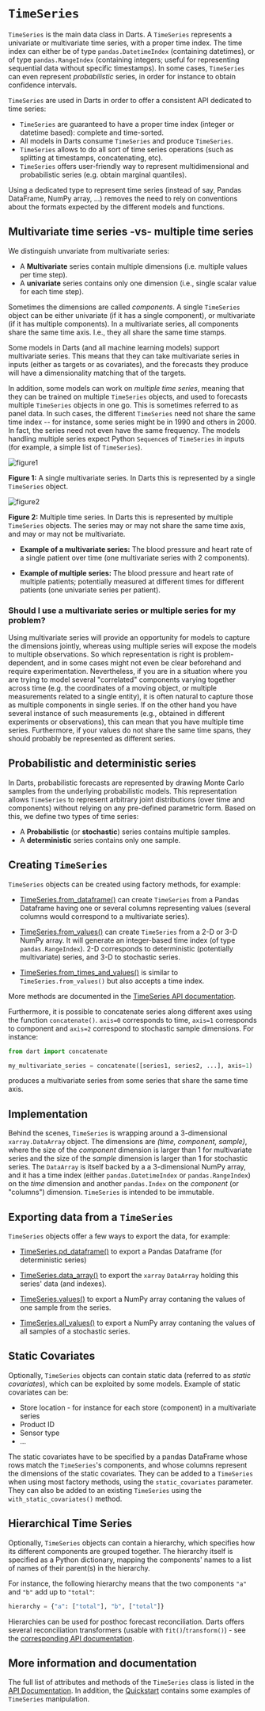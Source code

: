 # `TimeSeries`

`TimeSeries` is the main data class in Darts. A `TimeSeries` represents a univariate or multivariate time series, with a proper time index. The time index can either be of type `pandas.DatetimeIndex` (containing datetimes), or of type `pandas.RangeIndex` (containing integers; useful for representing sequential data without specific timestamps). In some cases, `TimeSeries` can even represent *probabilistic* series, in order for instance to obtain confidence intervals.

`TimeSeries` are used in Darts in order to offer a consistent API dedicated to time series:

* `TimeSeries` are guaranteed to have a proper time index (integer or datetime based): complete and time-sorted.
* All models in Darts consume `TimeSeries` and produce `TimeSeries`.
* `TimeSeries` allows to do all sort of time series operations (such as splitting at timestamps, concatenating, etc).
* `TimeSeries` offers user-friendly way to represent multidimensional and probabilistic series (e.g. obtain marginal quantiles).

Using a dedicated type to represent time series (instead of say, Pandas DataFrame, NumPy array, ...) removes the need to rely on conventions about the formats expected by the different models and functions.

## Multivariate time series -vs- multiple time series
We distinguish unvariate from multivariate series:

* A **Multivariate** series contain multiple dimensions (i.e. multiple values per time step).
* A **univariate** series contains only one dimension (i.e., single scalar value for each time step).

Sometimes the dimensions are called *components*. A single `TimeSeries` object can be either univariate (if it has a single component), or multivariate (if it has multiple components). In a multivariate series, all components share the same time axis. I.e., they all share the same time stamps.

Some models in Darts (and all machine learning models) support multivariate series. This means that they can take multivariate series in inputs (either as targets or as covariates), and the forecasts they produce will have a dimensionality matching that of the targets. 

In addition, some models can work on *multiple time series*, meaning that they can be trained on multiple `TimeSeries` objects, and used to forecasts multiple `TimeSeries` objects in one go. This is sometimes referred to as panel data. In such cases, the different `TimeSeries` need not share the same time index -- for instance, some series might be in 1990 and others in 2000. In fact, the series need not even have the same frequency. The models handling multiple series expect Python `Sequence`s of `TimeSeries` in inputs (for example, a simple list of `TimeSeries`).

![figure1](./images/timeseries/multivariate.png)

**Figure 1:** A single multivariate series. In Darts this is represented by a single `TimeSeries` object.

![figure2](./images/timeseries/multiple-ts.png)

**Figure 2:** Multiple time series. In Darts this is represented by multiple `TimeSeries` objects. The series may or may not share the same time axis, and may or may not be multivariate.

* **Example of a multivariate series:** The blood pressure and heart rate of a single patient over time (one multivariate series with 2 components).

* **Example of multiple series:** The blood pressure and heart rate of multiple patients; potentially measured at different times for different patients (one univariate series per patient).


### Should I use a multivariate series or multiple series for my problem?
Using multivariate series will provide an opportunity for models to capture the dimensions jointly, whereas using multiple series will expose the models to multiple observations. So which representation is right is problem-dependent, and in some cases might not even be clear beforehand and require experimentation. Nevertheless, if you are in a situation where you are trying to model several "correlated" components varying together across time (e.g. the coordinates of a moving object, or multiple measurements related to a single entity), it is often natural to capture those as multiple components in single series. If on the other hand you have several instance of such measurements (e.g., obtained in different experiments or observations), this can mean that you have multiple time series. Furthermore, if your values do not share the same time spans, they should probably be represented as different series.


## Probabilistic and deterministic series
In Darts, probabilistic forecasts are represented by drawing Monte Carlo samples from the underlying probabilistic models. This representation allows `TimeSeries` to represent arbitrary joint distributions (over time and components) without relying on any pre-defined parametric form. Based on this, we define two types of time series:

* A **Probabilistic** (or **stochastic**) series contains multiple samples.
* A **deterministic** series contains only one sample.


## Creating `TimeSeries`
`TimeSeries` objects can be created using factory methods, for example:

* [TimeSeries.from_dataframe()](https://unit8co.github.io/darts/generated_api/darts.timeseries.html#darts.timeseries.TimeSeries.from_dataframe) can create `TimeSeries` from a Pandas Dataframe having one or several columns representing values (several columns would correspond to a multivariate series).

* [TimeSeries.from_values()](https://unit8co.github.io/darts/generated_api/darts.timeseries.html#darts.timeseries.TimeSeries.from_values) can create `TimeSeries` from a 2-D or 3-D NumPy array. It will generate an integer-based time index (of type `pandas.RangeIndex`). 2-D corresponds to deterministic (potentially multivariate) series, and 3-D to stochastic series.

* [TimeSeries.from_times_and_values()](https://unit8co.github.io/darts/generated_api/darts.timeseries.html#darts.timeseries.TimeSeries.from_times_and_values) is similar to `TimeSeries.from_values()` but also accepts a time index.

More methods are documented in the [TimeSeries API documentation](https://unit8co.github.io/darts/generated_api/darts.timeseries.html).

Furthermore, it is possible to concatenate series along different axes using the function `concatenate()`. `axis=0` corresponds to time, `axis=1` corresponds to component and `axis=2` correspond to stochastic sample dimensions. For instance:
```python
from dart import concatenate

my_multivariate_series = concatenate([series1, series2, ...], axis=1)
```
produces a multivariate series from some series that share the same time axis.

## Implementation
Behind the scenes, `TimeSeries` is wrapping around a 3-dimensional `xarray.DataArray` object. The dimensions are *(time, component, sample)*, where the size of the *component* dimension is larger than 1 for multivariate series and the size of the *sample* dimension is larger than 1 for stochastic series. The `DataArray` is itself backed by a a 3-dimensional NumPy array, and it has a time index (either `pandas.DatetimeIndex` or `pandas.RangeIndex`) on the *time* dimension and another `pandas.Index` on the *component* (or "columns") dimension. `TimeSeries` is intended to be immutable.

## Exporting data from a `TimeSeries`
`TimeSeries` objects offer a few ways to export the data, for example:

* [TimeSeries.pd_dataframe()](https://unit8co.github.io/darts/generated_api/darts.timeseries.html#darts.timeseries.TimeSeries.pd_dataframe) to export a Pandas Dataframe (for deterministic series)

* [TimeSeries.data_array()](https://unit8co.github.io/darts/generated_api/darts.timeseries.html#darts.timeseries.TimeSeries.data_array) to export the `xarray` `DataArray` holding this series' data (and indexes).

* [TimeSeries.values()](https://unit8co.github.io/darts/generated_api/darts.timeseries.html#darts.timeseries.TimeSeries.values) to export a NumPy array contaning the values of one sample from the series.

* [TimeSeries.all_values()](https://unit8co.github.io/darts/generated_api/darts.timeseries.html#darts.timeseries.TimeSeries.all_values) to export a NumPy array contaning the values of all samples of a stochastic series.


## Static Covariates
Optionally, `TimeSeries` objects can contain static data (referred to as *static covariates*), which can be exploited by some models. Example of static covariates can be:

* Store location - for instance for each store (component) in a multivariate series
* Product ID
* Sensor type
* ...

The static covariates have to be specified by a pandas DataFrame whose rows match the `TimeSeries`'s components, and whose columns represent the dimensions of the static covariates. They can be added to a `TimeSeries` when using most factory methods, using the `static_covariates` parameter. They can also be added to an existing `TimeSeries` using the `with_static_covariates()` method.


## Hierarchical Time Series
Optionally, `TimeSeries` objects can contain a hierarchy, which specifies how its different components are grouped together. The hierarchy itself is specified as a Python dictionary, mapping the components' names to a list of names of their parent(s) in the hierarchy.

For instance, the following hierarchy means that the two components `"a"` and `"b"` add up to `"total"`:
```python
hierarchy = {"a": ["total"], "b", ["total"]}
```

Hierarchies can be used for posthoc forecast reconciliation. Darts offers several reconciliation transformers (usable with `fit()`/`transform()`) - see the [corresponding API documentation](https://unit8co.github.io/darts/generated_api/darts.dataprocessing.transformers.reconciliation.html).


## More information and documentation
The full list of attributes and methods of the `TimeSeries` class is listed in the [API Documentation](https://unit8co.github.io/darts/generated_api/darts.timeseries.html). In addition, the [Quickstart](https://unit8co.github.io/darts/quickstart/00-quickstart.html#Building-and-manipulating-TimeSeries) contains some examples of `TimeSeries` manipulation.
